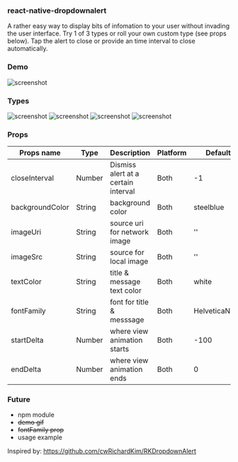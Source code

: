 ### react-native-dropdownalert

A rather easy way to display bits of infomation to your user without invading the user interface. Try 1 of 3 types or roll your own custom type (see props below). Tap the alert to close or provide an time interval to close automatically.

### Demo

![screenshot](https://raw.github.com/devBrian/react-native-dropdownalert/master/demo.gif)


### Types 

![screenshot](https://raw.github.com/devBrian/react-native-dropdownalert/master/info.png)
![screenshot](https://raw.github.com/devBrian/react-native-dropdownalert/master/warning.png)
![screenshot](https://raw.github.com/devBrian/react-native-dropdownalert/master/error.png)
![screenshot](https://raw.github.com/devBrian/react-native-dropdownalert/master/custom.png)

### Props
| Props name | Type | Description | Platform | Default
| ------------ | ------------- | ------------ |------------ |------------ |
| closeInterval | Number  | Dismiss alert at a certain interval | Both | -1
| backgroundColor | String  | background color | Both | steelblue
| imageUri | String  | source uri for network image | Both | ''
| imageSrc | String  | source for local image | Both | ''
| textColor | String  | title & message text color | Both | white
| fontFamily | String  | font for title & messsage | Both | HelveticaNeue
| startDelta | Number  | where view animation starts | Both | -100
| endDelta | Number  | where view animation ends | Both | 0
### Future
* npm module
* ~~demo gif~~
* ~~fontFamily prop~~
* usage example

Inspired by: https://github.com/cwRichardKim/RKDropdownAlert
